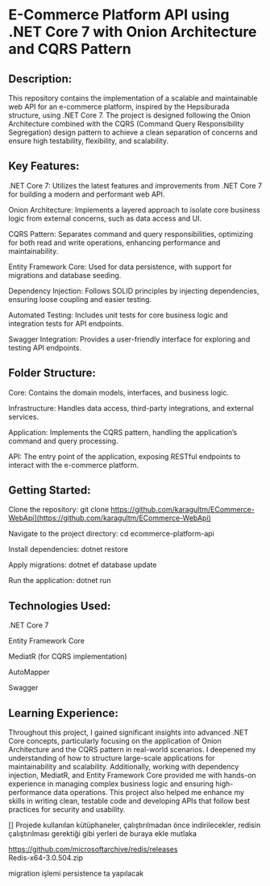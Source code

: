 # E-Commerce Platform API using .NET Core 7 with Onion Architecture and CQRS Pattern
## Description:

This repository contains the implementation of a scalable and maintainable web API for an e-commerce platform, inspired by the Hepsiburada structure, using .NET Core 7. The project is designed following the Onion Architecture combined with the CQRS (Command Query Responsibility Segregation) design pattern to achieve a clean separation of concerns and ensure high testability, flexibility, and scalability.

## Key Features:

.NET Core 7: Utilizes the latest features and improvements from .NET Core 7 for building a modern and performant web API. 

Onion Architecture: Implements a layered approach to isolate core business logic from external concerns, such as data access and UI. 

CQRS Pattern: Separates command and query responsibilities, optimizing for both read and write operations, enhancing performance and maintainability.

Entity Framework Core: Used for data persistence, with support for migrations and database seeding. 

Dependency Injection: Follows SOLID principles by injecting dependencies, ensuring loose coupling and easier testing.  

Automated Testing: Includes unit tests for core business logic and integration tests for API endpoints. 

Swagger Integration: Provides a user-friendly interface for exploring and testing API endpoints.

## Folder Structure:

Core: Contains the domain models, interfaces, and business logic.

Infrastructure: Handles data access, third-party integrations, and external services.

Application: Implements the CQRS pattern, handling the application’s command and query processing.

API: The entry point of the application, exposing RESTful endpoints to interact with the e-commerce platform.

## Getting Started:

Clone the repository: git clone https://github.com/karagultm/ECommerce-WebApi](https://github.com/karagultm/ECommerce-WebApi)

Navigate to the project directory: cd ecommerce-platform-api

Install dependencies: dotnet restore

Apply migrations: dotnet ef database update

Run the application: dotnet run
## Technologies Used:

.NET Core 7

Entity Framework Core

MediatR (for CQRS implementation)

AutoMapper

Swagger

## Learning Experience: 
Throughout this project, I gained significant insights into advanced .NET Core concepts, particularly focusing on the application of Onion Architecture and the CQRS pattern in real-world scenarios. I deepened my understanding of how to structure large-scale applications for maintainability and scalability. Additionally, working with dependency injection, MediatR, and Entity Framework Core provided me with hands-on experience in managing complex business logic and ensuring high-performance data operations. This project also helped me enhance my skills in writing clean, testable code and developing APIs that follow best practices for security and usability.

[] Projede kullanılan kütüphaneler, çalıştırılmadan önce indirilecekler, redisin çalıştırılması gerektiği gibi yerleri de buraya ekle mutlaka

https://github.com/microsoftarchive/redis/releases  
Redis-x64-3.0.504.zip

migration işlemi persistence ta yapılacak

